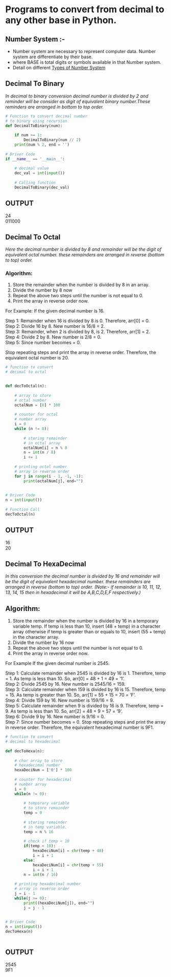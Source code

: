 # Programs to convert from decimal to any other base in Python.
## Number System :- 
- Number system are necessary to represent computer data. Number system are differentiate by their base.
- where BASE is total digits or symbols available in that Number system.
- Detail on different [Types of Number System](../num_sys.md)
## Decimal To Binary 
*In decimal to binary conversion decimal number is divided by 2 and reminder will be consider as digit of equivalent binary number.These reminders are arranged in bottom to top order.*
```python
# Function to convert decimal number
# to binary using recursion
def DecimalToBinary(num):
     
    if num >= 1:
        DecimalToBinary(num // 2)
    print(num % 2, end = '')
 
# Driver Code
if __name__ == '__main__':
     
    # decimal value
    dec_val = int(input())
     
    # Calling function
    DecimalToBinary(dec_val)
```
## OUTPUT  
24 <br>
011000

## Decimal To Octal
*Here the decimal number is divided by 8 and remainder will be the digit of equivalent octal number. these remainders are arranged in reverse (bottom to top) order.*
### Algorithm:  
1. Store the remainder when the number is divided by 8 in an array.
2. Divide the number by 8 now
3. Repeat the above two steps until the number is not equal to 0.
4. Print the array in reverse order now.

For Example: 
If the given decimal number is 16. 

Step 1: Remainder when 16 is divided by 8 is 0. Therefore, arr[0] = 0. <br>
Step 2: Divide 16 by 8. New number is 16/8 = 2. <br>
Step 3: Remainder, when 2 is divided by 8, is 2. Therefore, arr[1] = 2. <br> 
Step 4: Divide 2 by 8. New number is 2/8 = 0. <br>
Step 5: Since number becomes = 0. <br>

Stop repeating steps and print the array in reverse order. Therefore, the equivalent octal number is 20.
```python
# function to convert
# decimal to octal
 
 
def decToOctal(n):
 
    # array to store
    # octal number
    octalNum = [0] * 100
 
    # counter for octal
    # number array
    i = 0
    while (n != 0):
 
        # storing remainder
        # in octal array
        octalNum[i] = n % 8
        n = int(n / 8)
        i += 1
 
    # printing octal number
    # array in reverse order
    for j in range(i - 1, -1, -1):
        print(octalNum[j], end="")
 
 
# Driver Code
n = int(input())
 
# Function Call
decToOctal(n)
```
## OUTPUT  
16 <br>
20

<!-- ## Time Complexity: O(log N)  -->

## Decimal To HexaDecimal
*In this conversion the decimal number is divided by 16 and remainder will be the digit of equivalent hexadecimal number. these remainders are arranged in reverse (bottom to top) order.*
*(Note:- if remainder is 10, 11, 12, 13, 14, 15 then in hexadecimal it will be A,B,C,D,E,F respectively.)*

## Algorithm:

1. Store the remainder when the number is divided by 16 in a temporary variable temp. If temp is less than 10, insert (48 + temp) in a character array otherwise if temp is greater than or equals to 10, insert (55 + temp) in the character array.
2. Divide the number by 16 now
3. Repeat the above two steps until the number is not equal to 0.
4. Print the array in reverse order now.

For Example
If the given decimal number is 2545. 

Step 1: Calculate remainder when 2545 is divided by 16 is 1. Therefore, temp = 1. As temp is less than 10. So, arr[0] = 48 + 1 = 49 = ‘1’. <br>
Step 2: Divide 2545 by 16. New number is 2545/16 = 159. <br>
Step 3: Calculate remainder when 159 is divided by 16 is 15. Therefore, temp = 15. As temp is greater than 10. So, arr[1] = 55 + 15 = 70 = ‘F’. <br> 
Step 4: Divide 159 by 16. New number is 159/16 = 9. <br>
Step 5: Calculate remainder when 9 is divided by 16 is 9. Therefore, temp = 9. As temp is less than 10. So, arr[2] = 48 + 9 = 57 = ‘9’. <br>
Step 6: Divide 9 by 16. New number is 9/16 = 0. <br>
Step 7: Since number becomes = 0. Stop repeating steps and print the array in reverse order. Therefore, the equivalent hexadecimal number is 9F1. <br>
```python
# function to convert
# decimal to hexadecimal
 
def decToHexa(n):
 
    # char array to store
    # hexadecimal number
    hexaDeciNum = ['0'] * 100
 
    # counter for hexadecimal
    # number array
    i = 0
    while(n != 0):
 
        # temporary variable
        # to store remainder
        temp = 0
 
        # storing remainder
        # in temp variable.
        temp = n % 16
 
        # check if temp < 10
        if(temp < 10):
            hexaDeciNum[i] = chr(temp + 48)
            i = i + 1
        else:
            hexaDeciNum[i] = chr(temp + 55)
            i = i + 1
        n = int(n / 16)
 
    # printing hexadecimal number
    # array in reverse order
    j = i - 1
    while(j >= 0):
        print((hexaDeciNum[j]), end="")
        j = j - 1
 
 
# Driver Code
n = int(input())
decToHexa(n)
 
```
## OUTPUT  
2545 <br>
9F1

